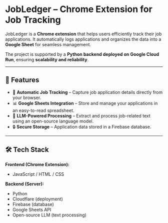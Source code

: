 # JobLedger – Chrome Extension for Job Tracking  

JobLedger is a **Chrome extension** that helps users efficiently track their job applications. It automatically logs applications and organizes the data into a **Google Sheet** for seamless management.  

The project is supported by a **Python backend deployed on Google Cloud Run**, ensuring **scalability and reliability**.  

---

## 🚀 Features  

- 📌 **Automatic Job Tracking** – Capture job application details directly from your browser.  
- 📊 **Google Sheets Integration** – Store and manage your applications in an easy-to-read spreadsheet.  
- 🤖 **LLM-Powered Processing** – Extract and process job-related text using an open-source language model.  
- 🔒 **Secure Storage** – Application data stored in a Firebase database.  

---

## 🛠️ Tech Stack  

**Frontend (Chrome Extension):**  
- JavaScript / HTML / CSS  

**Backend (Server):**  
- Python
- Cloudflare (deployment)  
- Firebase (database)  
- Google Sheets API  
- Open-source LLM (text processing)  
